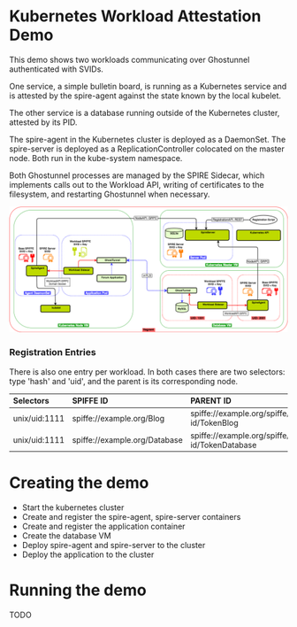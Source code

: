 
# Kubernetes Workload Attestation Demo

This demo shows two workloads communicating over Ghostunnel authenticated with SVIDs.

One service, a simple bulletin board, is running as a Kubernetes service and is attested by the
spire-agent against the state known by the local kubelet.

The other service is a database running outside of the Kubernetes cluster, attested by its PID.

The spire-agent in the Kubernetes cluster is deployed as a DaemonSet. The spire-server is deployed
as a ReplicationController colocated on the master node. Both run in the kube-system namespace.

Both Ghostunnel processes are managed by the SPIRE Sidecar, which implements calls out to the
Workload API, writing of certificates to the filesystem, and restarting Ghostunnel when necessary.


![Beatrice Diagram](doc/beatrice_diagram.png)


### Registration Entries

There is also one entry per workload. In both cases there are two selectors: type 'hash' and 'uid',
and the parent is its corresponding node.

| Selectors | SPIFFE ID | PARENT ID |
| :------ | :----- | :----------- |
| unix/uid:1111 | spiffe://example.org/Blog | spiffe://example.org/spiffe/node-id/TokenBlog |  
| unix/uid:1111 | spiffe://example.org/Database | spiffe://example.org/spiffe/node-id/TokenDatabase |  

# Creating the demo

* Start the kubernetes cluster
* Create and register the spire-agent, spire-server containers
* Create and register the application container
* Create the database VM
* Deploy spire-agent and spire-server to the cluster
* Deploy the application to the cluster

# Running the demo

TODO
